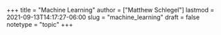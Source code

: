+++
title = "Machine Learning"
author = ["Matthew Schlegel"]
lastmod = 2021-09-13T14:17:27-06:00
slug = "machine_learning"
draft = false
notetype = "topic"
+++

